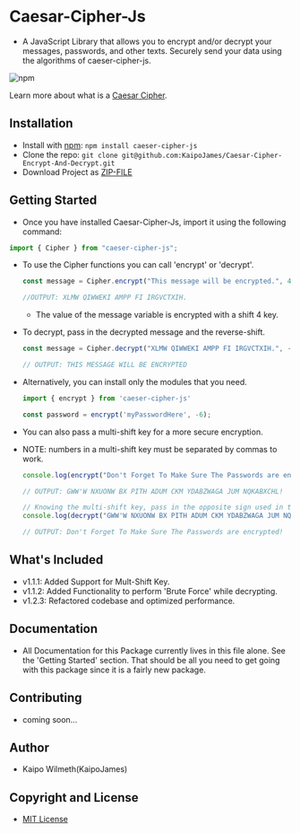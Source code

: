 # Caesar-Cipher-Js
 - A JavaScript Library that allows you to encrypt and/or decrypt your messages, passwords, and other texts. Securely send your data using the algorithms of caeser-cipher-js.

![npm](https://img.shields.io/npm/v/caeser-cipher-js?style=for-the-badge)

Learn more about what is a [Caesar Cipher](https://www.sciencedirect.com/topics/computer-science/caesar-cipher).
  
## Installation
 - Install with [npm](https://www.npmjs.com/): ``` npm install caeser-cipher-js ```
 - Clone the repo: ``` git clone git@github.com:KaipoJames/Caesar-Cipher-Encrypt-And-Decrypt.git ```
 - Download Project as [ZIP-FILE](https://github.com/KaipoJames/Caesar-Cipher-JS/archive/refs/heads/master.zip)

## Getting Started

 - Once you have installed Caesar-Cipher-Js, import it using the following command:
  ```js
  import { Cipher } from "caeser-cipher-js"; 
  ```
 - To use the Cipher functions you can call 'encrypt' or 'decrypt'.
    ``` js
    const message = Cipher.encrypt("This message will be encrypted.", 4);

    //OUTPUT: XLMW QIWWEKI AMPP FI IRGVCTXIH.
    ```
   - The value of the message variable is encrypted with a shift 4 key.
  
 - To decrypt, pass in the decrypted message and the reverse-shift.
    ``` js
    const message = Cipher.decrypt("XLMW QIWWEKI AMPP FI IRGVCTXIH.", -4); 

    // OUTPUT: THIS MESSAGE WILL BE ENCRYPTED
    ```

 - Alternatively, you can install only the modules that you need.

   ```js
   import { encrypt } from 'caeser-cipher-js'
   
   const password = encrypt('myPasswordHere', -6);
   ```

 - You can also pass a multi-shift key for a more secure encryption.
 - NOTE: numbers in a multi-shift key must be separated by commas to work.
   ```js
   console.log(encrypt("Don't Forget To Make Sure The Passwords are encrypted!", '3,8,9'));

   // OUTPUT: GWW'W NXUONW BX PITH ADUM CKM YDABZWAGA JUM NQKABXCHL!

   // Knowing the multi-shift key, pass in the opposite sign used in the encryption.
   console.log(decrypt("GWW'W NXUONW BX PITH ADUM CKM YDABZWAGA JUM NQKABXCHL!", '-3,-8,-9'));

   // OUTPUT: Don't Forget To Make Sure The Passwords are encrypted!
   ```

## What's Included
 - v1.1.1: Added Support for Mult-Shift Key.
 - v1.1.2: Added Functionality to perform 'Brute Force' while decrypting.
 - v1.2.3: Refactored codebase and optimized performance.

## Documentation
 - All Documentation for this Package currently lives in this file alone. See the 'Getting Started' section. That should be all you need to get going with this package since it is a fairly new package.

## Contributing
 - coming soon...

## Author
 - Kaipo Wilmeth(KaipoJames)

## Copyright and License
 - [MIT License](LICENSE.txt)

